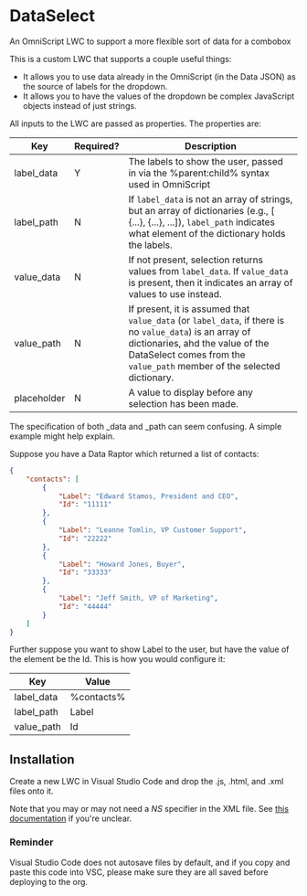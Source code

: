 # DataSelect
An OmniScript LWC to support a more flexible sort of data for a combobox

This is a custom LWC that supports a couple useful things:

- It allows you to use data already in the OmniScript (in the Data JSON) as the source of labels for the dropdown.
- It allows you to have the values of the dropdown be complex JavaScript objects instead of just strings.



All inputs to the LWC are passed as properties.  The properties are:

| Key         | Required? | Description                                                  |
| ----------- | --------- | ------------------------------------------------------------ |
| label_data  | Y         | The labels to show the user, passed in via the %parent:child% syntax used in OmniScript |
| label_path  | N         | If `label_data` is not an array of strings, but an array of dictionaries (e.g., [ {...}, {...}, ...]), `label_path` indicates what element of the dictionary holds the labels. |
| value_data  | N         | If not present, selection returns values from `label_data`.  If `value_data` is present, then it indicates an array of values to use instead. |
| value_path  | N         | If present, it is assumed that `value_data` (or `label_data`, if there is no `value_data`) is an array of dictionaries, ahd the value of the DataSelect comes from the `value_path` member of the selected dictionary. |
| placeholder | N         | A value to display before any selection has been made.       |

The specification of both _data and _path can seem confusing.  A simple example might help explain.

Suppose you have a Data Raptor which returned a list of contacts:

````json
{
    "contacts": [
        {
            "Label": "Edward Stamos, President and CEO",
            "Id": "11111"
        },
        {
            "Label": "Leanne Tomlin, VP Customer Support",
            "Id": "22222"
        },
        {
            "Label": "Howard Jones, Buyer",
            "Id": "33333"
        },
        {
            "Label": "Jeff Smith, VP of Marketing",
            "Id": "44444"
        }
    ]
}
````

Further suppose you want to show Label to the user, but have the value of the element be the Id.  This is how you would configure it:

| Key        | Value      |
| ---------- | ---------- |
| label_data | %contacts% |
| label_path | Label      |
| value_path | Id         |

## Installation

Create a new LWC in Visual Studio Code and drop the .js, .html, and .xml files onto it.

Note that you may or may not need a *NS* specifier in the XML file. See [this documentation](https://help.salesforce.com/s/articleView?id=sf.os_create_a_custom_lightning_web_component_for_omniscript.htm&type=5) if you're unclear.

### Reminder

Visual Studio Code does not autosave files by default, and if you copy and paste this code into VSC, please make sure they are all saved before deploying to the org.
